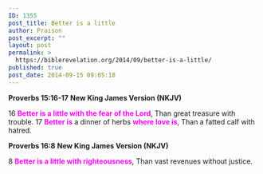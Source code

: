 ```yaml
---
ID: 1355
post_title: Better is a little
author: Praison
post_excerpt: ""
layout: post
permalink: >
  https://biblerevelation.org/2014/09/better-is-a-little/
published: true
post_date: 2014-09-15 09:05:18
---
```

<strong>Proverbs 15:16-17</strong>
<strong> New King James Version (NKJV)</strong>

16 <span style="color: #ff00ff;"><strong>Better is a little with the fear of the Lord</strong></span>,
Than great treasure with trouble.
17 <span style="color: #ff00ff;"><strong>Better is</strong></span> a dinner of herbs <span style="color: #ff00ff;"><strong>where love is</strong></span>,
Than a fatted calf with hatred.

<strong>Proverbs 16:8</strong>
<strong>New King James Version (NKJV)</strong>

8 <span style="color: #ff00ff;"><strong>Better is a little with righteousness</strong></span>,
Than vast revenues without justice.